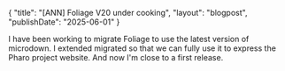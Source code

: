{
"title": "[ANN] Foliage V20 under cooking",
"layout": "blogpost",
"publishDate": "2025-06-01"
}

I have been working to migrate Foliage to use the latest version of microdown. 
I extended migrated so that we can fully use it to express the Pharo project website. 
And now I'm close to a first release. 

